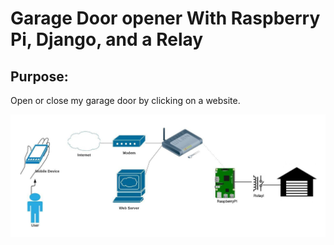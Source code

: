 
# **Garage Door opener With Raspberry Pi, Django, and a Relay**

## Purpose:
Open or close my garage door by clicking on a website.

![](/garagedoor.jpg?raw=true)
